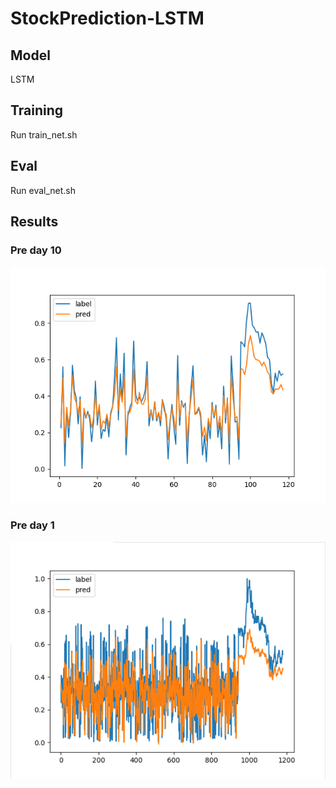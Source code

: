 # StockPrediction-LSTM

## Model
LSTM

## Training
Run train_net.sh

## Eval
Run eval_net.sh

## Results
### Pre day 10
![result](./res_image/res.png)

### Pre day 1
![result](./res_image/res2.png)
